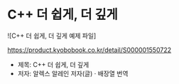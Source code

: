 # C++ 더 쉽게, 더 깊게

![C++ 더 쉽게, 더 깊게 예제 파일]

https://product.kyobobook.co.kr/detail/S000001550722

* 제목: C++ 더 쉽게, 더 깊게
* 저자: 알렉스 알레인 저자(글) · 배장열 번역
